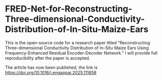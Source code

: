 # FRED-Net-for-Reconstructing-Three-dimensional-Conductivity-Distribution-of-In-Situ-Maize-Ears
This is the open-source code for a research paper titled “Reconstructing Three-dimensional Conductivity Distribution of In-Situ Maize Ears Using Frequency-Enhanced Residual Encoder-Decoder Network.” I will provide full reproducibility after the paper is accepted.

The article has now been published, the link is https://doi.org/10.1016/j.engappai.2025.111858
